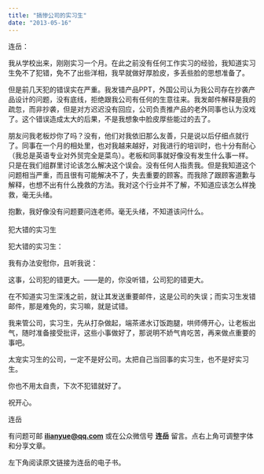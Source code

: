 ```yaml
---
title: "搞惨公司的实习生"
date: "2013-05-16"
---
```


连岳：  
  

我从学校出来，刚刚实习一个月。在此之前没有任何工作实习的经验，我知道实习生免不了犯错，免不了出些洋相，我早就做好厚脸皮，多丢些脸的思想准备了。

但是前几天犯的错误实在严重。我发错产品PPT，外国公司认为我公司存在抄袭产品设计的问题，没有底线，拒绝跟我公司有任何的生意往来。我发邮件解释是我的疏忽，而非抄袭，但是对方迟迟没有回应，公司负责推产品的老外同事也认为没戏了。这个错误造成太大的后果，不是我想象中脸皮厚些能过的去了。  
  

朋友问我老板炒你了吗？没有，他们对我依旧那么友善，只是说以后仔细点就行了。同事在一个月的相处里，也对我越来越好，对我进行的培训时，也十分有耐心（我总是英语专业对外贸完全是菜鸟）。老板和同事就好像没有发生什么事一样。只是在我们组群里讨论该怎么解决这个误会。没有任何人指责我。但是我知道这个问题相当严重，而且很有可能解决不了，失去重要的顾客。而我除了跟顾客道歉与解释，也想不出有什么挽救的方法。我对这个行业并不了解，不知道应该怎么样挽救，毫无头绪。  
  

抱歉，我好像没有问题要问连老师。毫无头绪，不知道该问什么。  
   
犯大错的实习生

犯大错的实习生：

我有办法安慰你，且听我说：

这事，公司犯的错更大。——是的，你没听错，公司犯的错更大。

在不知道实习生深浅之前，就让其发送重要邮件，这是公司的失误；而实习生发错邮件，那是难免的，实习嘛，就是试错。

我来管公司，实习生，先从打杂做起，端茶递水订饭跑腿，哄师傅开心，让老板出气，随时准备接受批评，这些小事做好了，那说明不娇气肯吃苦，再来做点重要的事吧。

太宠实习生的公司，一定不是好公司。太把自己当回事的实习生，也不是好实习生。

你也不用太自责，下次不犯错就好了。

祝开心。

连岳

有问题可邮 **ilianyue@qq.com** 或在公众微信号 **连岳** 留言。点右上角可调整字体和分享文章。  

左下角阅读原文链接为连岳的电子书。
